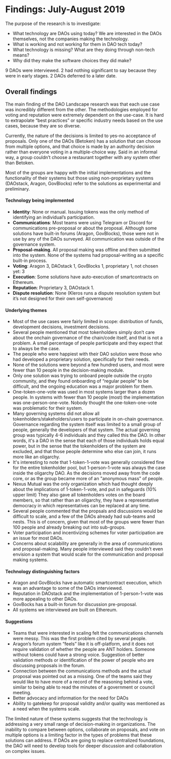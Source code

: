 # Findings: July-August 2019

The purpose of the research is to investigate:

* What technology are DAOs using today? We are interested in the DAOs themselves, not the companies making the technology.
* What is working and not working for them in DAO tech today?
* What technology is missing? What are they doing through non-tech means? 
* Why did they make the software choices they did make? 

9 DAOs were interviewed. 2 had nothing significant to say because they were in early stages. 2 DAOs deferred to a later date. 

## Overall findings

The main finding of the DAO Landscape research was that each use case was incredibly different from the other. The methodologies employed for voting and reputation were extremely dependent on the use-case. It is hard to extrapolate “best practices” or specific industry needs based on the use cases, because they are so diverse.

Currently, the nature of the decisions is limited to yes-no acceptance of proposals. Only one of the DAOs \(Betoken\) has a solution that can choose from multiple options, and that choice is made by an authority decision rather than everyone voting in a multiple-choice way. Said in an informal way, a group couldn’t choose a restaurant together with any system other than Betoken.

Most of the groups are happy with the initial implementations and the functionality of their systems but those using non-proprietary systems \(DAOstack, Aragon, GovBlocks\) refer to the solutions as experimental and preliminary.

#### Technology being implemented

* **Identity**: None or manual. Issuing tokens was the only method of identifying an individual’s participation.
* **Communications**: Most teams were using Telegram or Discord for communications pre-proposal or about the proposal. Although some solutions have built-in forums \(Aragon, GovBlocks\), those were not in use by any of the DAOs surveyed. All communication was outside of the governance system.
* **Proposal-making**. All proposal making was offline and then submitted into the system. None of the systems had proposal-writing as a specific built-in process.
* **Voting**: Aragon 3, DAOstack 1, GovBlocks 1, proprietary 1, not chosen yet: 3
* **Execution**: Some solutions have auto-execution of smartcontracts on Ethereum.
* **Reputation**: Proprietary 3, DAOstack 1.  
* **Dispute resolution**: None \(Kleros runs a dispute resolution system but it’s not designed for their own self-governance\)

#### Underlying themes

*  Most of the use cases were fairly limited in scope: distribution of funds, development decisions, investment decisions.
* Several people mentioned that most tokenholders simply don’t care about the onchain governance of the chain/code itself, and that is not a problem. A small percentage of people participate and they expect that to always be the case.
* The people who were happiest with their DAO solution were those who had developed a proprietary solution, specifically for their needs.
* None of the solutions were beyond a few hundred users, and most were fewer than 10 people in the decision-making module.
* Only one solution was trying to onboard people outside the crypto community, and they found onboarding of “regular people” to be difficult, and the ongoing education was a major problem for them.
* One-token-one-vote was used in most systems larger than a dozen people. In systems with fewer than 10 people \(most\) the implementation was one-person-one-vote. Nobody thought the one-token-one-vote was problematic for their system.
* Many governing systems did not allow all tokenholders/stakeholders/users to participate in on-chain governance. Governance regarding the system itself was limited to a small group of people, generally the developers of that system. The actual governing group was typically 4-6 individuals and they called this the DAO. In other words, it's a DAO in the sense that each of those individuals holds equal power, but in the sense that the tokenholders of the system are excluded, and that those people determine who else can join, it runs more like an oligarchy. 
* It's interesting to note that 1-token-1-vote was generally considered fine for the entire tokenholder pool, but 1-person-1-vote was always the case inside the oligarchy DAO. As the decisions moved away from the code core, or as the group became more of an "anonymous mass" of people. 
* Nexus Mutual was the only organization which had thought deeply about the implications of 1-token-1-vote, and put in safeguards \(10% upper limit\) They also gave all tokenholders votes on the board members, so that rather than an oligarchy, they have a representative democracy in which representatives can be replaced at any time. 
* Several people commented that the propsals and discussions would be difficult to scale, and a few of the DAOs already had sub-teams and nests. This is of concern, given that most of the groups were fewer than 100 people and already breaking out into sub-groups.
* Voter participation and incentivizing schemes for voter participation are an issue for most DAOs.
* Concerns about scalability are generally in the area of communications and proposal-making. Many people interviewed said they couldn’t even envision a system that would scale for the communication and proposal making systems.

#### Technology distinguishing factors

* Aragon and GovBlocks have automatic smartcontract execution, which was an advantage to some of the DAOs interviewed.
* Reputation in DAOstack and the implementation of 1-person-1-vote was more appealing to other DAOs.
* GovBocks has a built-in forum for discussion pre-proposal.
* All systems we interviewed are built on Ethereum.

#### Suggestions

* Teams that were interested in scaling felt the communications channels were messy. This was the first problem cited by several people.
* Aragon’s forum system “feels” like it is off-platform, and it does not require validation of whether the people are ANT holders. Someone without tokens could have a strong voice. Suggestion of better validation methods or identification of the power of people who are discussing proposals in the forum.
* Connection between the communications methods and the actual proposal was pointed out as a missing. One of the teams said they would like to have more of a record of the reasoning behind a vote, similar to being able to read the minutes of a government or council meeting.
* Better advocacy and information for the need for DAOs
* Ability to gatekeep for proposal validity and/or quality was mentioned as a need when the systems scale.

The limited nature of these systems suggests that the technology is addressing a very small range of decision-making in organizations. The inability to compare between options, collaborate on proposals, and vote on multiple options is a limiting factor in the types of problems that these solutions can address. If DAOs are going to replace centralized foundations, the DAO will need to develop tools for deeper discussion and collaboration on complex issues.

